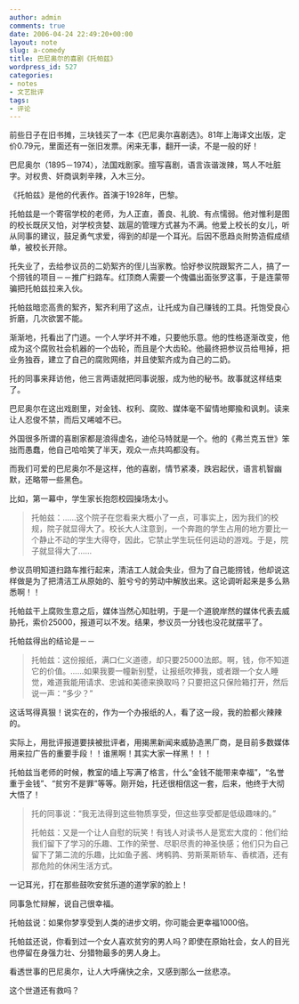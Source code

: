 ```yaml
---
author: admin
comments: true
date: 2006-04-24 22:49:20+00:00
layout: note
slug: a-comedy
title: 巴尼奥尔的喜剧《托帕兹》
wordpress_id: 527
categories:
- notes
- 文艺批评
tags:
- 评论
---
```


前些日子在旧书摊，三块钱买了一本《巴尼奥尔喜剧选》。81年上海译文出版，定价0.79元，里面还有一张旧发票。闲来无事，翻开一读，不是一般的好！
 
巴尼奥尔（1895－1974），法国戏剧家。擅写喜剧，语言诙谐泼辣，骂人不吐脏字。对权贵、奸商讽刺辛辣，入木三分。
 
《托帕兹》是他的代表作。首演于1928年，巴黎。
 
托帕兹是一个寄宿学校的老师，为人正直，善良、礼貌、有点懦弱。他对惟利是图的校长既厌又怕，对学校贪婪、跋扈的管理方式甚为不满。他爱上校长的女儿，听从同事的建议，鼓足勇气求爱，得到的却是一个耳光。后因不愿趋炎附势造假成绩单，被校长开除。
 

托失业了，去给参议员的二奶絮齐的侄儿当家教。恰好参议院跟絮齐二人，搞了一个捞钱的项目－－推广扫路车。红顶商人需要一个傀儡出面张罗这事，于是连蒙带骗把托帕兹拉来入伙。
 
托帕兹暗恋高贵的絮齐，絮齐利用了这点，让托成为自己赚钱的工具。托饱受良心折磨，几次欲罢不能。
 
渐渐地，托看出了门道。一个人学坏并不难，只要他乐意。他的性格逐渐改变，他成为这个腐败社会机器的一个齿轮，而且是个大齿轮。他最终把参议员给甩掉，把业务独吞，建立了自己的腐败网络，并且使絮齐成为自己的二奶。
 
托的同事来拜访他，他三言两语就把同事说服，成为他的秘书。故事就这样结束了。
 
巴尼奥尔在这出戏剧里，对金钱、权利、腐败、媒体毫不留情地揶揄和讽刺。读来让人忍俊不禁，而后又唏嘘不已。
 
外国很多所谓的喜剧家都是浪得虚名，迪伦马特就是一个。他的《弗兰克五世》笨拙而愚蠢，他自己哈哈笑了半天，观众一点共鸣都没有。

 
而我们可爱的巴尼奥尔不是这样，他的喜剧，情节紧凑，跌宕起伏，语言机智幽默，还略带一些黑色。
 
比如，第一幕中，学生家长抱怨校园操场太小。
 




<blockquote>托帕兹：……这个院子在您看来大概小了一点，可事实上，因为我们的校规，院子就显得大了。校长大人注意到，一个奔跑的学生占用的地方要比一个静止不动的学生大得夺，因此，它禁止学生玩任何运动的游戏。于是，院子就显得大了……</blockquote>




 
参议员明知道扫路车推行起来，清洁工人就会失业，但为了自己能捞钱，他却说这样做是为了把清洁工从原始的、脏兮兮的劳动中解放出来。这论调听起来是多么熟悉啊！！
 
托帕兹干上腐败生意之后，媒体当然心知肚明，于是一个道貌岸然的媒体代表去威胁托，索价25000，报道可以不发。结果，参议员一分钱也没花就摆平了。
 
托帕兹得出的结论是－－
 




<blockquote>托帕兹：这份报纸，满口仁义道德，却只要25000法郎。啊，钱，你不知道它的价值。……如果我要一幢新别墅，让报纸吹捧我，或者跟一个女人睡觉，难道我能用请求、忠诚和美德来换取吗？只要把这只保险箱打开，然后说一声：“多少？”</blockquote>




 
这话骂得真狠！说实在的，作为一个办报纸的人，看了这一段，我的脸都火辣辣的。

实际上，用批评报道要挟被批评者，用揭黑新闻来威胁造黑厂商，是目前多数媒体用来拉广告的重要手段！！谁黑啊！其实大家一样黑！！！
 
托帕兹当老师的时候，教室的墙上写满了格言，什么“金钱不能带来幸福”，“名誉重于金钱”、“贫穷不是罪”等等。刚开始，托还很相信这一套，后来，他终于大彻大悟了！
 




<blockquote>托的同事说：“我无法得到这些物质享受，但这些享受都是低级趣味的。”
 
托帕兹：又是一个让人自慰的玩笑！有钱人对读书人是宽宏大度的：他们给我们留下了学习的乐趣、工作的荣誉、尽职尽责的神圣快感；他们只为自己留下了第二流的乐趣，比如鱼子酱、烤鹌鹑、劳斯莱斯轿车、香槟酒，还有那危险的休闲生活方式。</blockquote>




 
一记耳光，打在那些鼓吹安贫乐道的道学家的脸上！
 
同事急忙辩解，说自己很幸福。
 
托帕兹说：如果你梦享受到人类的进步文明，你可能会更幸福1000倍。
 
托帕兹还说，你看到过一个女人喜欢贫穷的男人吗？即使在原始社会，女人的目光也停留在身强力壮、分猎物最多的男人身上。
 
看透世事的巴尼奥尔，让人大呼痛快之余，又感到那么一丝悲凉。
 
这个世道还有救吗？
